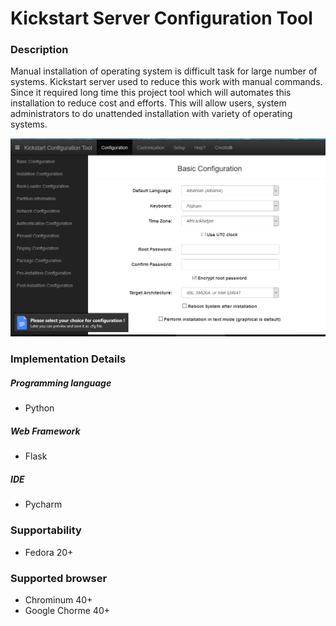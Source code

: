 # Kickstart Server Configuration Tool 


### Description

Manual installation of operating system is difficult task for large number of systems. 	Kickstart server used to reduce this work with manual commands. Since it required long time this project tool which will automates this installation to reduce cost and efforts. This will allow users, system administrators to do unattended installation with variety of operating systems.

![tool](https://raw.githubusercontent.com/Yadnyawalkya/Kickstart-Project/master/images/tool.png)


### Implementation Details  

##### Programming language 
* Python 
##### Web Framework 
* Flask 
##### IDE
* Pycharm 

### Supportability 
* Fedora 20+ 
 
### Supported browser
* Chrominum 40+ 
* Google Chorme 40+
